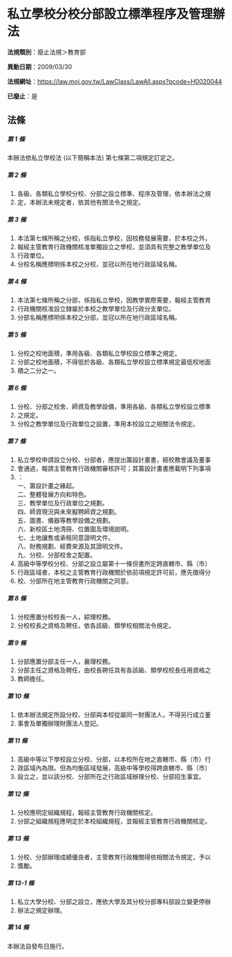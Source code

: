 # 私立學校分校分部設立標準程序及管理辦法

**法規類別**：廢止法規＞教育部

**異動日期**：2009/03/30  

**法規網址**：https://law.moj.gov.tw/LawClass/LawAll.aspx?pcode=H0020044

**已廢止**：是



## 法條
##### 第 1 條
本辦法依私立學校法 (以下簡稱本法) 第七條第二項規定訂定之。

##### 第 2 條
1. 各級、各類私立學校分校、分部之設立標準、程序及管理，依本辦法之規
1. 定，本辦法未規定者，依其他有關法令之規定。

##### 第 3 條
1. 本法第七條所稱之分校，係指私立學校，因校務發展需要，於本校之外，
1. 報經主管教育行政機關核准單獨設立之學校，並須具有完整之教學單位及
1. 行政單位。
1. 分校名稱應標明係本校之分校，並冠以所在地行政區域名稱。

##### 第 4 條
1. 本法第七條所稱之分部，係指私立學校，因教學實際需要，報經主管教育
1. 行政機關核准設立隸屬於本校之教學單位及行政分支單位。
1. 分部名稱應標明係本校之分部，並冠以所在地行政區域名稱。

##### 第 5 條
1. 分校之校地面積，準用各級、各類私立學校設立標準之規定。
1. 分部之校地面積，不得低於各級、各類私立學校設立標準規定最低校地面
1. 積之二分之一。

##### 第 6 條
1. 分校、分部之校舍、師資及教學設備，準用各級、各類私立學校設立標準
1. 之規定。
1. 分校之教學單位及行政單位之設置，準用本校設立之相關法令規定。

##### 第 7 條
1. 私立學校申請設立分校、分部者，應提出籌設計畫書，經校務會議及董事
1. 會通過，報請主管教育行政機關審核許可；其籌設計畫書應載明下列事項
1. ：  
一、籌設計畫之緣起。  
二、整體發展方向和特色。  
三、教學單位及行政單位之規劃。  
四、師資現況與未來擬聘師資之規劃。  
五、圖書、儀器等教學設備之規劃。  
六、新校區土地清冊、位置圖及環境說明。  
七、土地讓售或承租同意證明文件。  
八、財務規劃、經費來源及其證明文件。  
九、分校、分部校舍之配置。
1. 高級中等學校分校、分部之設立屬第十一條但書所定跨直轄市、縣（市）
1. 行政區域者，本校之主管教育行政機關於依前項規定許可前，應先徵得分
1. 校、分部所在地主管教育行政機關之同意。

##### 第 8 條
1. 分校應置分校校長一人，綜理校務。
1. 分校校長之資格及聘任，依各該級、類學校相關法令規定。

##### 第 9 條
1. 分部應置分部主任一人，襄理校務。
1. 分部主任之資格及聘任，由校長聘任具有各該級、類學校校長任用資格之
1. 教師擔任。

##### 第 10 條
1. 依本辦法規定所設分校、分部與本校從屬同一財團法人，不得另行成立董
1. 事會及單獨辦理財團法人登記。

##### 第 11 條
1. 高級中等以下學校設立分校、分部，以本校所在地之直轄市、縣（市）行
1. 政區域內為限。但為均衡區域發展，高級中等學校得跨直轄市、縣（市）
1. 設立之，並以該分校、分部所在之行政區域辦理分校、分部招生事宜。

##### 第 12 條
1. 分校應明定組織規程，報經主管教育行政機關核定。
1. 分部之組織規程應明定於本校組織規程，並報經主管教育行政機關核定。

##### 第 13 條
1. 分校、分部辦理成績優良者，主管教育行政機關得依相關法令規定，予以
1. 獎勵。

##### 第 13-1 條
1. 私立大學分校、分部之設立，應依大學及其分校分部專科部設立變更停辦
1. 辦法之規定辦理。

##### 第 14 條
本辦法自發布日施行。


